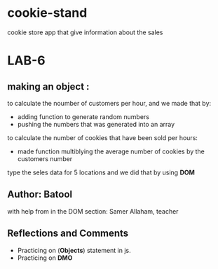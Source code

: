 # cookie-stand
cookie store app that give information about the sales   


# LAB-6

## making an object :

to calculate the noumber of customers per hour, and we made that by:
* adding function to generate random numbers 
* pushing the numbers that was generated into an array 

to calculate the number of cookies that have been sold per hours:
* made function multiblying the average number of cookies by the customers number 

type the seles data for 5 locations and we did that by using **DOM**


## Author: Batool
with help from in the DOM section: Samer Allaham, teacher



## Reflections and Comments
* Practicing on (**Objects**) statement in js.
* Practicing on **DMO**